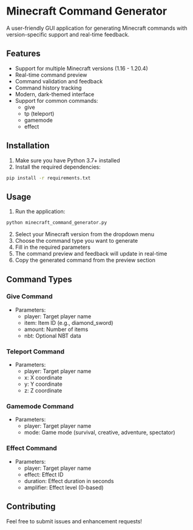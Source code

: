 # Minecraft Command Generator

A user-friendly GUI application for generating Minecraft commands with version-specific support and real-time feedback.

## Features

- Support for multiple Minecraft versions (1.16 - 1.20.4)
- Real-time command preview
- Command validation and feedback
- Command history tracking
- Modern, dark-themed interface
- Support for common commands:
  - give
  - tp (teleport)
  - gamemode
  - effect

## Installation

1. Make sure you have Python 3.7+ installed
2. Install the required dependencies:
```bash
pip install -r requirements.txt
```

## Usage

1. Run the application:
```bash
python minecraft_command_generator.py
```

2. Select your Minecraft version from the dropdown menu
3. Choose the command type you want to generate
4. Fill in the required parameters
5. The command preview and feedback will update in real-time
6. Copy the generated command from the preview section

## Command Types

### Give Command
- Parameters:
  - player: Target player name
  - item: Item ID (e.g., diamond_sword)
  - amount: Number of items
  - nbt: Optional NBT data

### Teleport Command
- Parameters:
  - player: Target player name
  - x: X coordinate
  - y: Y coordinate
  - z: Z coordinate

### Gamemode Command
- Parameters:
  - player: Target player name
  - mode: Game mode (survival, creative, adventure, spectator)

### Effect Command
- Parameters:
  - player: Target player name
  - effect: Effect ID
  - duration: Effect duration in seconds
  - amplifier: Effect level (0-based)

## Contributing

Feel free to submit issues and enhancement requests! 